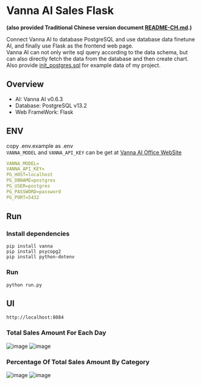 # Vanna AI Sales Flask

**(also provided Traditional Chinese version document [README-CH.md](README-CH.md).)**

Connect Vanna AI to database PostgreSQL and use database data finetune AI, and finally use Flask as the frontend web page.  
Vanna AI can not only write sql query according to the data schema, but can also directly fetch the data from the database and then create chart.  
Also provide [init_postgres.sql](init_postgres.sql) for example data of my project.  


## Overview
- AI: Vanna AI v0.6.3
- Database: PostgreSQL v13.2
- Web FrameWork: Flask


## ENV

copy .env.example as .env  
`VANNA_MODEL` and `VANNA_API_KEY` can be get at [Vanna AI Office WebSite](https://vanna.ai/)  

```yaml
VANNA_MODEL=
VANNA_API_KEY=
PG_HOST=localhost
PG_DBNAME=postgres
PG_USER=postgres
PG_PASSWORD=password
PG_PORT=5432
```


## Run

### Install dependencies
```
pip install vanna
pip install psycopg2
pip install python-dotenv
```

### Run
```
python run.py
```

## UI

```
http://localhost:8084
```

### Total Sales Amount For Each Day

![image](./images/total_sales_amount.png)
![image](./images/total_sales_amount_chart.png)

### Percentage Of Total Sales Amount By Category

![image](./images/category_sales_amount.png)
![image](./images/category_sales_amount_chart.png)
